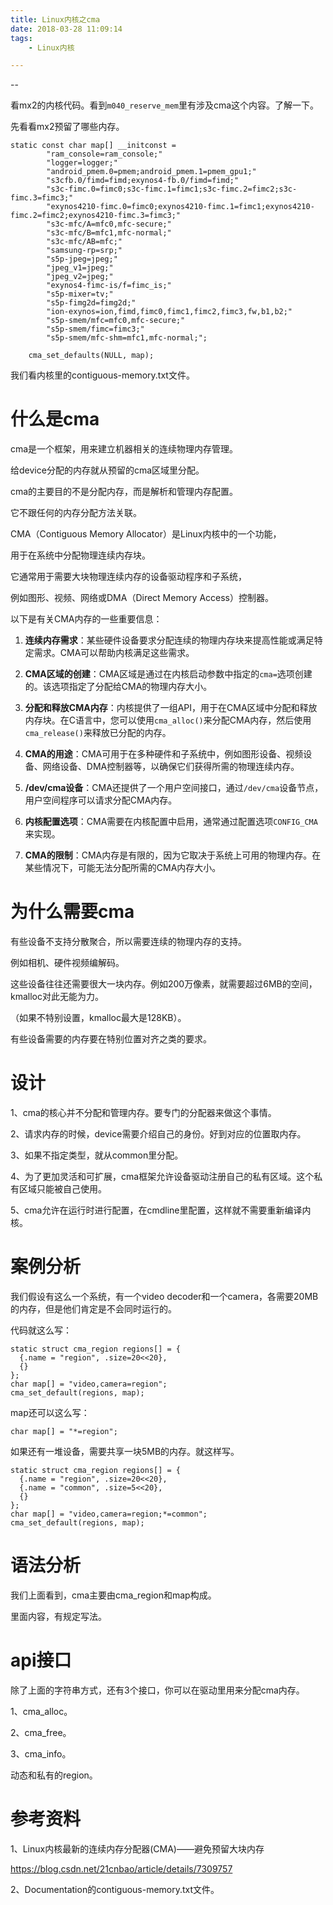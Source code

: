 ```yaml
---
title: Linux内核之cma
date: 2018-03-28 11:09:14
tags:
	- Linux内核

---
```


--

看mx2的内核代码。看到`m040_reserve_mem`里有涉及cma这个内容。了解一下。

先看看mx2预留了哪些内存。

```
static const char map[] __initconst =
		"ram_console=ram_console;"
		"logger=logger;"
		"android_pmem.0=pmem;android_pmem.1=pmem_gpu1;"
		"s3cfb.0/fimd=fimd;exynos4-fb.0/fimd=fimd;"
		"s3c-fimc.0=fimc0;s3c-fimc.1=fimc1;s3c-fimc.2=fimc2;s3c-fimc.3=fimc3;"
		"exynos4210-fimc.0=fimc0;exynos4210-fimc.1=fimc1;exynos4210-fimc.2=fimc2;exynos4210-fimc.3=fimc3;"
		"s3c-mfc/A=mfc0,mfc-secure;"
		"s3c-mfc/B=mfc1,mfc-normal;"
		"s3c-mfc/AB=mfc;"
		"samsung-rp=srp;"
		"s5p-jpeg=jpeg;"
		"jpeg_v1=jpeg;"
		"jpeg_v2=jpeg;"
		"exynos4-fimc-is/f=fimc_is;"
		"s5p-mixer=tv;"
		"s5p-fimg2d=fimg2d;"
		"ion-exynos=ion,fimd,fimc0,fimc1,fimc2,fimc3,fw,b1,b2;"
		"s5p-smem/mfc=mfc0,mfc-secure;"
		"s5p-smem/fimc=fimc3;"
		"s5p-smem/mfc-shm=mfc1,mfc-normal;";

	cma_set_defaults(NULL, map);
```

我们看内核里的contiguous-memory.txt文件。

# 什么是cma

cma是一个框架，用来建立机器相关的连续物理内存管理。

给device分配的内存就从预留的cma区域里分配。

cma的主要目的不是分配内存，而是解析和管理内存配置。

它不跟任何的内存分配方法关联。



CMA（Contiguous Memory Allocator）是Linux内核中的一个功能，

用于在系统中分配物理连续内存块。

它通常用于需要大块物理连续内存的设备驱动程序和子系统，

例如图形、视频、网络或DMA（Direct Memory Access）控制器。

以下是有关CMA内存的一些重要信息：

1. **连续内存需求**：某些硬件设备要求分配连续的物理内存块来提高性能或满足特定需求。CMA可以帮助内核满足这些需求。

2. **CMA区域的创建**：CMA区域是通过在内核启动参数中指定的`cma=`选项创建的。该选项指定了分配给CMA的物理内存大小。

3. **分配和释放CMA内存**：内核提供了一组API，用于在CMA区域中分配和释放内存块。在C语言中，您可以使用`cma_alloc()`来分配CMA内存，然后使用`cma_release()`来释放已分配的内存。

4. **CMA的用途**：CMA可用于在多种硬件和子系统中，例如图形设备、视频设备、网络设备、DMA控制器等，以确保它们获得所需的物理连续内存。

5. **/dev/cma设备**：CMA还提供了一个用户空间接口，通过`/dev/cma`设备节点，用户空间程序可以请求分配CMA内存。

6. **内核配置选项**：CMA需要在内核配置中启用，通常通过配置选项`CONFIG_CMA`来实现。

7. **CMA的限制**：CMA内存是有限的，因为它取决于系统上可用的物理内存。在某些情况下，可能无法分配所需的CMA内存大小。



# 为什么需要cma

有些设备不支持分散聚合，所以需要连续的物理内存的支持。

例如相机、硬件视频编解码。

这些设备往往还需要很大一块内存。例如200万像素，就需要超过6MB的空间，kmalloc对此无能为力。

（如果不特别设置，kmalloc最大是128KB）。

有些设备需要的内存要在特别位置对齐之类的要求。

# 设计

1、cma的核心并不分配和管理内存。要专门的分配器来做这个事情。

2、请求内存的时候，device需要介绍自己的身份。好到对应的位置取内存。

3、如果不指定类型，就从common里分配。

4、为了更加灵活和可扩展，cma框架允许设备驱动注册自己的私有区域。这个私有区域只能被自己使用。

5、cma允许在运行时进行配置，在cmdline里配置，这样就不需要重新编译内核。

# 案例分析

我们假设有这么一个系统，有一个video decoder和一个camera，各需要20MB的内存，但是他们肯定是不会同时运行的。

代码就这么写：

```
static struct cma_region regions[] = {
  {.name = "region", .size=20<<20},
  {}
};
char map[] = "video,camera=region";
cma_set_default(regions, map);
```

map还可以这么写：

```
char map[] = "*=region";
```

如果还有一堆设备，需要共享一块5MB的内存。就这样写。

```
static struct cma_region regions[] = {
  {.name = "region", .size=20<<20},
  {.name = "common", .size=5<<20},
  {}
};
char map[] = "video,camera=region;*=common";
cma_set_default(regions, map);
```

# 语法分析

我们上面看到，cma主要由cma_region和map构成。

里面内容，有规定写法。



# api接口

除了上面的字符串方式，还有3个接口，你可以在驱动里用来分配cma内存。

1、cma_alloc。

2、cma_free。

3、cma_info。



动态和私有的region。





# 参考资料

1、Linux内核最新的连续内存分配器(CMA)——避免预留大块内存

https://blog.csdn.net/21cnbao/article/details/7309757

2、Documentation的contiguous-memory.txt文件。